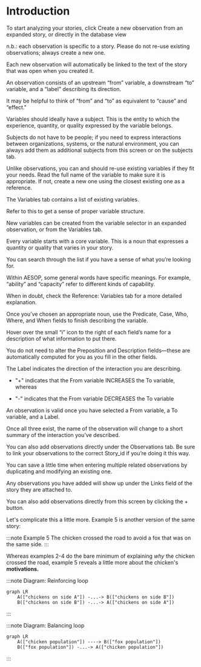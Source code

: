 # Introduction
To start analyzing your stories, click Create a new observation from an expanded story, or directly in the database view

n.b.: each observation is specific to a story. Please do not re-use existing observations; always create a new one.

Each new observation will automatically be linked to the text of the story that was open when you created it.

An observation consists of an upstream “from” variable, a downstream “to” variable, and a “label” describing its direction.

It may be helpful to think of “from” and “to” as equivalent to “cause” and “effect."

Variables should ideally have a subject. This is the entity to which the experience, quantity, or quality expressed by the variable belongs.

Subjects do not have to be people; if you need to express interactions between organizations, systems, or the natural environment, you can always add them as additional subjects from this screen or on the subjects tab.

Unlike observations, you can and should re-use existing variables if they fit your needs. Read the full name of the variable to make sure it is appropriate. If not, create a new one using the closest existing one as a reference.

The Variables tab contains a list of existing variables. 

Refer to this to get a sense of proper variable structure.

New variables can be created from the variable selector in an expanded observation, or from the Variables tab.

Every variable starts with a core variable. This is a noun that expresses a quantity or quality that varies in your story.

You can search through the list if you have a sense of what you’re looking for.

Within AESOP, some general words have specific meanings. For example, “ability” and “capacity” refer to different kinds of capability.

When in doubt, check the Reference: Variables tab for a more detailed explanation.

Once you’ve chosen an appropriate noun, use the Predicate, Case, Who, Where, and When fields to finish describing the variable.

Hover over the small “i” icon to the right of each field’s name for a description of what information to put there.

You do not need to alter the Preposition and Description fields—these are automatically computed for you as you fill in the other fields.

The Label indicates the direction of the interaction you are describing. 
+ "+" indicates that the From variable INCREASES the To variable, whereas
- "-" indicates that the From variable DECREASES the To variable  

An observation is valid once you have selected a From variable, a To variable, and a Label. 

Once all three exist, the name of the observation will change to a short summary of the interaction you’ve described.

You can also add observations directly under the Observations tab. Be sure to link your observations to the correct Story_id if you’re doing it this way.

You can save a little time when entering multiple related observations by duplicating and modifying an existing one.

Any observations you have added will show up under the Links field of the story they are attached to.

You can also add observations directly from this screen by clicking the + button.




Let's complicate this a little more. Example 5 is another version of the same story:

:::note Example 5
The chicken crossed the road to avoid a fox that was on the same side.
:::

Whereas examples 2-4 do the bare minimum of explaining _why_ the chicken crossed the road, example 5 reveals a little more about the chicken's __motivations.__ 


:::note Diagram: Reinforcing loop
```mermaid
graph LR
    A(["chickens on side A"]) -...-> B(["chickens on side B"])
    B(["chickens on side B"]) -...-> A(["chickens on side A"])
```
:::

:::note Diagram: Balancing loop
```mermaid
graph LR
    A(["chicken population"]) ----> B(["fox population"])
    B(["fox population"]) -...-> A(["chicken population"])
```
:::